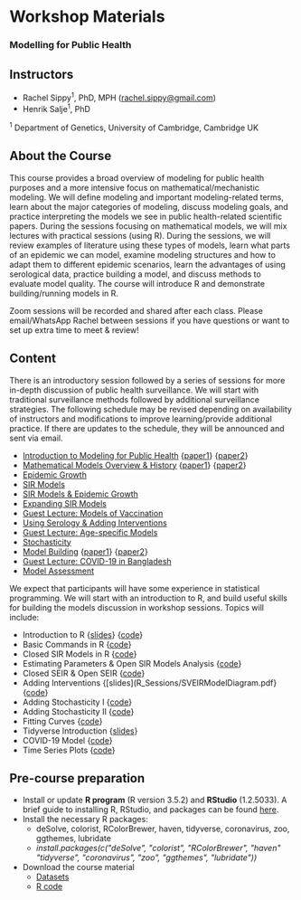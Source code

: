 # Workshop Materials
### Modelling for Public Health

## Instructors
- Rachel Sippy<sup>1</sup>, PhD, MPH (rachel.sippy@gmail.com)
- Henrik Salje<sup>1</sup>, PhD 

<sup>1</sup> Department of Genetics, University of Cambridge, Cambridge UK

## About the Course
This course provides a broad overview of modeling for public health purposes and a more intensive focus on mathematical/mechanistic modeling. We will define modeling and important modeling-related terms, learn about the major categories of modeling, discuss modeling goals, and practice interpreting the models we see in public health-related scientific papers. During the sessions focusing on mathematical models, we will mix lectures with practical sessions (using R). During the sessions, we will review examples of literature using these types of models, learn what parts of an epidemic we can model, examine modeling structures and how to adapt them to different epidemic scenarios, learn the advantages of using serological data, practice building a model, and discuss methods to evaluate model quality. The course will introduce R and demonstrate building/running models in R. 

Zoom sessions will be recorded and shared after each class. Please email/WhatsApp Rachel between sessions if you have questions or want to set up extra time to meet & review!

## Content

There is an introductory session followed by a series of sessions for more in-depth discussion of public health surveillance. We will start with traditional surveillance methods followed by additional surveillance strategies. The following schedule may be revised depending on availability of instructors and modifications to improve learning/provide additional practice. If there are updates to the schedule, they will be announced and sent via email. 

* [Introduction to Modeling for Public Health](Slides/ModelingPHResearch_Student.pdf) {[paper1](References/MathMod_Explained_Bjørnstad.pdf)} {[paper2](References/Statistics_Explained_Kirkwood.pdf)}
* [Mathematical Models Overview & History](Slides/W1OverviewHistory.pdf) {[paper1](References/Leek&Peng.pdf)} {[paper2](References/viru-4-295.pdf)}
* [Epidemic Growth](Slides/W1EpidemicParameters.pdf)
* [SIR Models](Slides/W1SIRModelsStudent.pdf)
* [SIR Models & Epidemic Growth](Slides/W2SIRModelsEpidemicParameters.pdf)
* [Expanding SIR Models](Slides/W2MoreCompartmentalModels.pdf) 
* [Guest Lecture: Models of Vaccination](Slides/Trotter_3Aug2021.pdf)
* [Using Serology & Adding Interventions](Slides/W2SerologyInterventionModelsStudent.pdf) 
* [Guest Lecture: Age-specific Models](Slides/AgeSpecificCOVID-BangladeshTalk.pdf) 
* [Stochasticity](Slides/W3Stochasticity.pdf)
* [Model Building](Slides/W3ModelBuilding.pdf) {[paper1](References/Eggo2021.pdf)} {[paper2](References/Holmdahl2020.pdf)}
* [Guest Lecture: COVID-19 in Bangladesh](Slides/COVID-19Situational_Analysis.pdf)
* [Model Assessment](Slides/W3ModelAssessment.pdf)

We expect that participants will have some experience in statistical programming. We will start with an introduction to R, and build useful skills for building the models discussion in workshop sessions. Topics will include:

* Introduction to R {[slides](R_Sessions/Rsession_Day2_3.pdf)} {[code](R_Sessions/Code/practice_day1.R)}
* Basic Commands in R {[code](R_Sessions/Code/practice_day2.R)}
* Closed SIR Models in R {[code](R_Sessions/Code/practice_day3.R)} 
* Estimating Parameters & Open SIR Models Analysis {[code](R_Sessions/Code/week2_day1.R)}
* Closed SEIR & Open SEIR {[code](R_Sessions/Code/week2_day2.R)}
* Adding Interventions {[slides](R_Sessions/SVEIRModelDiagram.pdf} {[code](R_Sessions/Code/week2_day3.R)}
* Adding Stochasticity I {[code](R_Sessions/Code/Bangladesh_DelayDistributionTutorial.R)}
* Adding Stochasticity II {[code](R_Sessions/Code/week3_day1.R)}
* Fitting Curves {[code](R_Sessions/Code/week3_day2.R)}
* Tidyverse Introduction {[slides](R_Sessions/Tutorial.pdf)}
* COVID-19 Model {[code](R_Sessions/Code/class_covid_model.R)}
* Time Series Plots {[code](R_Sessions/Code/1.0_timeseries_using_public_data_teaching.R)}

## Pre-course preparation
- Install or update **R program** (R version 3.5.2) and **RStudio** (1.2.5033). A brief guide to installing R, RStudio, and packages can be found [here](R_Sessions/Installation_guide_R.pdf).
- Install the necessary R packages:
   - deSolve, colorist, RColorBrewer, haven, tidyverse, coronavirus, zoo, ggthemes, lubridate
   - *install.packages(c("deSolve", "colorist", "RColorBrewer", "haven" "tidyverse", "coronavirus", "zoo", "ggthemes", "lubridate"))*
- Download the course material
   - [Datasets](R_Sessions/Data)
   - [R code](R_Sessions/Code)
